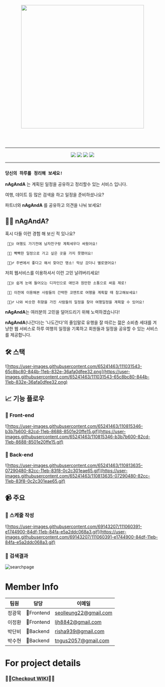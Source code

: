 <br><br>
<p align="center">
  <img width=400 src="https://user-images.githubusercontent.com/65241463/108586008-2a2c5c80-738f-11eb-8edd-2cbf1401ef22.png">
</p>
<br><br>

---
<p align="center">
<img src="https://img.shields.io/badge/Version-v.1.0.0-important"> <img src="https://img.shields.io/badge/Maintained-yes-success"> <img src="https://img.shields.io/badge/node-v14.15.5-green"> <img src="https://img.shields.io/badge/npm-v6.14.11-red">
</p>

---

### `당신의 하루를 정리해 보세요!`

**nAgAndA** 는 계획된 일정을 공유하고 정리할수 있는 서비스 입니다.

여행, 데이트 등 많은 검색을 하고 일정을 준비하셨나요? 

파트너와 **nAgAndA** 를 공유하고 의견을 나눠 보세요!

## ☝🏻 nAgAndA?

혹시 다들 이런 경험 해 보신 적 있나요?

     🤦🏻‍♀️ 여행도 가기전에 남자친구랑 계획세우다 싸웠어요!

     🤦🏻 빡빡한 일정으로 가고 싶은 곳을 가지 못했어요!

     🤦🏻‍♂️ 주변에서 좋다고 해서 찾아간 명소! 막상 갔더니 별로였어요!

저희 웹서비스를 이용하셔서 이런 고민 날려버리세요!

     🙋🏻‍♀️ 쉽게 눈에 들어오는 디자인으로 애인과 원만한 소통으로 싸움 제로!

     🙋🏻 이전에 이용해본 사람들의 간략한 코멘트로 여행을 계획할 때 참고해보세요!

     🙋🏻‍♂️ 나와 비슷한 취향을 가진 사람들의 일정을 찾아 여행일정을 계획할 수 있어요!

**nAgAndA**는 여러분의 고민을 덜어드리기 위해 노력하겠습니다!

**nAgAndA**(나간다)는 '나도간다'의 줄임말로 유행을 잘 따르는 젊은 소비층 세대를 겨냥한 웹 서비스로 하루 여행의 일정을 기록하고 회원들과 일정을 공유할 수 있는 서비스를 제공합니다.

## 🛠 스택

![https://user-images.githubusercontent.com/65241463/111031543-65c8bc80-844b-11eb-832e-36afa0dfee32.png](https://user-images.githubusercontent.com/65241463/111031543-65c8bc80-844b-11eb-832e-36afa0dfee32.png)

## 📈 기능 플로우

### 🎡 Front-end

![https://user-images.githubusercontent.com/65241463/110815346-b3b7b600-82cd-11eb-8688-8501e20ffe15.gif](https://user-images.githubusercontent.com/65241463/110815346-b3b7b600-82cd-11eb-8688-8501e20ffe15.gif)

### 🎠 Back-end

![https://user-images.githubusercontent.com/65241463/110813635-07290480-82cc-11eb-83f8-0c2c301eae65.gif](https://user-images.githubusercontent.com/65241463/110813635-07290480-82cc-11eb-83f8-0c2c301eae65.gif)

## 📹 주요 

### 📼 스케줄 작성

![https://user-images.githubusercontent.com/69143207/111060391-e1744900-84df-11eb-84fa-e5a2ddc068a3.gif](https://user-images.githubusercontent.com/69143207/111060391-e1744900-84df-11eb-84fa-e5a2ddc068a3.gif)

### 📼 검색결과

![searchpage](https://user-images.githubusercontent.com/69143207/112614113-3c089000-8e64-11eb-9503-a187709190fd.gif)

# Member Info

|팀원|담당|이메일|
|------|---|----|
|정광묵|🎡Frontend|seolleung22@gmail.com|
|이정환|🎡Frontend|ljh8842@gmail.com|
|박단비|🎠Backend|risha939@gmail.com|
|박수현|🎠Backend|tngus2057@gmail.com|

# For project details
### 🧚‍♀[Checkout WIKI](https://github.com/codestates/naganda-client/wiki)🧚‍♂
